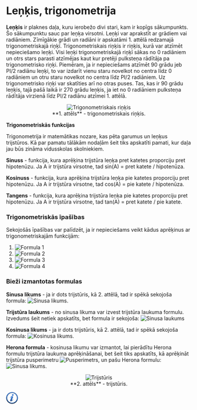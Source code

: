 # Leņķis, trigonometrija

**Leņķis** ir plaknes daļa, kuru ierobežo divi stari, kam ir kopīgs sākumpunkts. Šo sākumpunktu sauc par leņķa virsotni. Leņķi var aprakstīt ar grādiem vai radiāniem. Zīmīgākie grādi un radiāni ir apskatāmi 1. attēlā redzamajā trigonometriskajā riņķī. Trigonometriskais riņķis ir riņķis, kurā var atzīmēt nepieciešamo leņķi. Visi leņķi trigonometriskajā riņķī sākas no 0 radiāniem un otrs stars parasti atzīmējas kaut kur pretēji pulksteņa rādītāja pa trigonometrisko riņķi. Piemēram, ja ir nepieciešams atzīmēt 90 grādu jeb PI/2 radiānu leņķi, to var izdarīt vienu staru novelkot no centra līdz 0 radiāniem un otru staru novelkot no centra līdz PI/2 radiāniem. Uz trigonometrisko riņķi var skatīties arī no otras puses. Tas, kas ir 90 grādu leņķis, tajā pašā laikā ir 270 grādu leņķis, ja iet no 0 radiāniem pulksteņa rādītāja virzienā līdz PI/2 radiānu atzīmei 1. attēlā.

<center><img alt="Trigonometriskais riņķis" src="/media/theory/trigon_circle.png" /></center>

<center>**1. attēls** - trigonometriskais riņķis.</center>

**Trigonometriskās funkcijas**

Trigonometrija ir matemātikas nozare, kas pēta garumus un leņķus trijstūros. Kā par pamatu tālākām nodaļām šeit tiks apskatīti pamati, kur daļa jau būs zināma vidusskolas skolniekiem.

**Sinuss** - funkcija, kura aprēķina trijstūra leņķa pret katetes proporciju pret hipotenūzu. Ja A ir trijstūra virsotne, tad sin(A) = pret katete / hipotenūza.

**Kosinuss** - funkcija, kura aprēķina trijstūra leņķa pie katetes proporciju pret hipotenūzu. Ja A ir trijstūra virsotne, tad cos(A) = pie katete / hipotenūza.

**Tangens** - funkcija, kura aprēķina trijstūra leņķa pie katetes proporciju pret hipotenūzu. Ja A ir trijstūra virsotne, tad tan(A) = pret katete / pie katete.

### Trigonometriskās īpašības

Sekojošās īpašības var palīdzēt, ja ir nepieciešams veikt kādus aprēķinus ar trigonometriskajām funkcijām:

1. <img alt="Formula 1" src="/media/theory/trig_formula_1.gif" />
1. <img alt="Formula 2" src="/media/theory/trig_formula_2.gif" />
1. <img alt="Formula 3" src="/media/theory/trig_formula_3.gif" />
1. <img alt="Formula 4" src="/media/theory/trig_formula_4.gif" />

### Bieži izmantotas formulas

**Sinusa likums** - ja ir dots trijstūris, kā 2. attēlā, tad ir spēkā sekojoša formula: <img alt="Sinusa likums" src="/media/theory/sinusa_likums.gif" />.

**Trijstūra laukums** - no sinusa likuma var izvest trijstūra laukuma formulu. Izvedums šeit netiek apskatīts, bet formula ir sekojoša: <img alt="Sinusa laukums" src="/media/theory/sinusa_laukums.gif" />

**Kosinusa likums** - ja ir dots trijstūris, kā 2. attēlā, tad ir spēkā sekojoša formula: <img alt="Kosinusa likums" src="/media/theory/kosinusa_likums.gif" />.

**Herona formula** - kosinusa likumu var izmantot, lai pierādītu Herona formulu trijstūra laukuma aprēķināšanai, bet šeit tiks apskatīts, kā aprēķināt trijstūra pusperimetru <img alt="Pusperimetrs" src="/media/theory/pusperimetrs.gif" />, un pašu Herona formulu: <img alt="Sinusa likums" src="/media/theory/herona_formula.gif" />.

<center><img alt="Trijstūris" src="/media/theory/triangle.png" /></center>

<center>**2. attēls** - trijstūris.</center>

<a href="http://en.wikipedia.org/wiki/Trigonometry" target="_blank">![Vairāk informācija](/media/theory/information.png)</a>